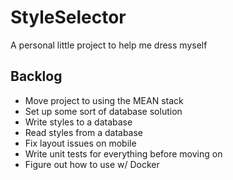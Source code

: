 # StyleSelector
A personal little project to help me dress myself

## Backlog
* Move project to using the MEAN stack
* Set up some sort of database solution
* Write styles to a database
* Read styles from a database
* Fix layout issues on mobile
* Write unit tests for everything before moving on
* Figure out how to use w/ Docker